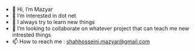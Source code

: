 - 👋 Hi, I’m Mazyar
- 👀 I’m interested in dot net 
- 🌱 I always try to learn new things
- 💞️ I’m looking to collaborate on whatever project that can teach me new intrested things
- 📫 How to reach me : shahhosseini.mazyar@gmail.com

<!---
MazyarSha/MazyarSha is a ✨ special ✨ repository because its `README.md` (this file) appears on your GitHub profile.
You can click the Preview link to take a look at your changes.
--->
